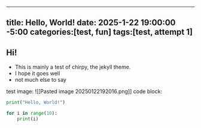 
---
title: Hello, World!
date: 2025-1-22 19:00:00 -5:00
categories:[test, fun]
tags:[test, attempt 1]
---

## Hi!

- This is mainly a test of chirpy, the jekyll theme. 
- I hope it goes well
- not much else to say

test image:
![[Pasted image 20250122192016.png]]
code block: 

```python
print("Hello, World!")

for i in range(10):
	print(i)
```

